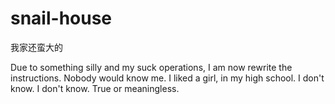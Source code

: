 # snail-house
我家还蛮大的


Due to something silly and my suck operations, I am now rewrite the instructions.
Nobody would know me.
I liked a girl, in my high school.
I don't know.
I don't know.
True or meaningless.
